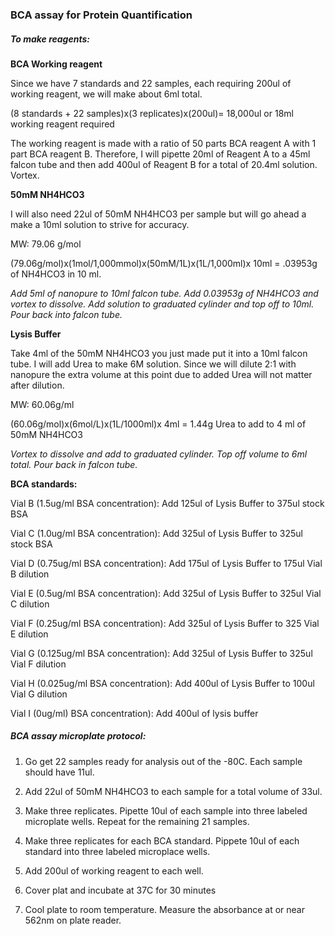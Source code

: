 ### BCA assay for Protein Quantification

##### To make reagents:

__BCA Working reagent__

Since we have 7 standards and 22 samples, each requiring 200ul of working reagent, we will make about 6ml total.

(8 standards + 22 samples)x(3 replicates)x(200ul)= 18,000ul or 18ml working reagent required

The working reagent is made with a ratio of 50 parts BCA reagent A with 1 part BCA reagent B. Therefore, I will pipette 20ml of Reagent A to a 45ml falcon tube and then add 400ul of Reagent B for a total of 20.4ml solution. Vortex.

__50mM NH4HCO3__

I will also need 22ul of 50mM NH4HCO3 per sample but will go ahead a make a 10ml solution to strive for accuracy.

MW: 79.06 g/mol

(79.06g/mol)x(1mol/1,000mmol)x(50mM/1L)x(1L/1,000ml)x 10ml = .03953g of NH4HCO3 in 10 ml.

_Add 5ml of nanopure to 10ml falcon tube. Add 0.03953g of NH4HCO3 and vortex to dissolve. Add solution to graduated cylinder and top off to 10ml. Pour back into falcon tube._

__Lysis Buffer__

Take 4ml of the 50mM NH4HCO3 you just made put it into a 10ml falcon tube. I will add Urea to make 6M solution. Since we will dilute 2:1 with nanopure the extra volume at this point due to added Urea will not matter after dilution.

MW: 60.06g/ml

(60.06g/mol)x(6mol/L)x(1L/1000ml)x 4ml = 1.44g Urea to add to 4 ml of 50mM NH4HCO3

_Vortex to dissolve and add to graduated cylinder. Top off volume to 6ml total. Pour back in falcon tube._


__BCA standards:__

Vial B (1.5ug/ml BSA concentration):
Add 125ul of Lysis Buffer to 375ul stock BSA

Vial C (1.0ug/ml BSA concentration):
Add 325ul of Lysis Buffer to 325ul stock BSA

Vial D (0.75ug/ml BSA concentration):
Add 175ul of Lysis Buffer to 175ul Vial B dilution

Vial E (0.5ug/ml BSA concentration):
Add 325ul of Lysis Buffer to 325ul Vial C dilution

Vial F (0.25ug/ml BSA concentration):
Add 325ul of Lysis Buffer to 325 Vial E dilution

Vial G (0.125ug/ml BSA concentration):
Add 325ul of Lysis Buffer to 325ul Vial F dilution

Vial H (0.025ug/ml BSA concentration):
Add 400ul of Lysis Buffer to 100ul Vial G dilution

Vial I (0ug/ml) BSA concentration):
Add 400ul of lysis buffer


##### BCA assay microplate protocol:

1) Go get 22 samples ready for analysis out of the -80C. Each sample should have 11ul.

2) Add 22ul of 50mM NH4HCO3 to each sample for a total volume of 33ul.

3) Make three replicates. Pipette 10ul of each sample into three labeled microplate wells. Repeat for the remaining 21 samples.

4) Make three replicates for each BCA standard. Pippete 10ul of each standard into three labeled microplace wells.

5) Add 200ul of working reagent to each well.

6) Cover plat and incubate at 37C for 30 minutes

7) Cool plate to room temperature. Measure the absorbance at or near 562nm on plate reader.













